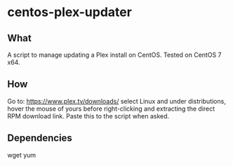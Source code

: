 # centos-plex-updater
## What
A script to manage updating a Plex install on CentOS. Tested on CentOS 7 x64.

## How
Go to: https://www.plex.tv/downloads/ select Linux and under distributions, hover the mouse of yours before right-clicking and extracting the direct RPM download link. Paste this to the script when asked.

## Dependencies
wget
yum

